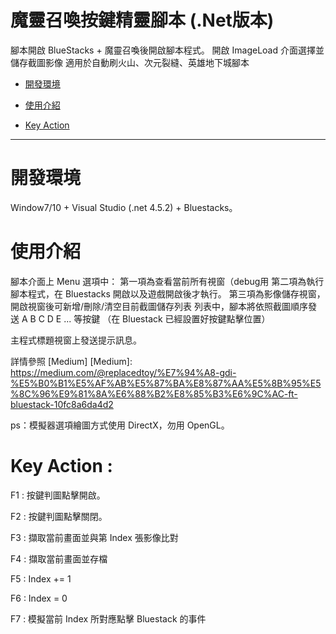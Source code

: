 魔靈召喚按鍵精靈腳本 (.Net版本)
================


腳本開啟 BlueStacks + 魔靈召喚後開啟腳本程式。
開啟 ImageLoad 介面選擇並儲存截圖影像
適用於自動刷火山、次元裂縫、英雄地下城腳本


*   [開發環境](#environment)

*   [使用介紹](#introduce)

*   [Key Action](#action)

* * *


<h1 id="environment">開發環境</h1>

Window7/10 + Visual Studio (.net 4.5.2) + Bluestacks。

<h1 id="introduce">使用介紹</h1>

腳本介面上 Menu 選項中：
第一項為查看當前所有視窗（debug用
第二項為執行腳本程式，在 Bluestacks 開啟以及遊戲開啟後才執行。
第三項為影像儲存視窗，開啟視窗後可新增/刪除/清空目前截圖儲存列表
列表中，腳本將依照截圖順序發送 A B C D E ... 等按鍵
（在 Bluestack 已經設置好按鍵點擊位置）

主程式標題視窗上發送提示訊息。

詳情參照 [Medium]
  [Medium]: https://medium.com/@replacedtoy/%E7%94%A8-gdi-%E5%B0%B1%E5%AF%AB%E5%87%BA%E8%87%AA%E5%8B%95%E5%8C%96%E9%81%8A%E6%88%B2%E8%85%B3%E6%9C%AC-ft-bluestack-10fc8a6da4d2

ps：模擬器選項繪圖方式使用 DirectX，勿用 OpenGL。

<h1 id="action">Key Action : </h1>

F1 : 按鍵判圖點擊開啟。

F2 : 按鍵判圖點擊關閉。

F3 : 擷取當前畫面並與第 Index 張影像比對 

F4 : 擷取當前畫面並存檔

F5 : Index += 1 

F6 : Index = 0

F7 : 模擬當前 Index 所對應點擊 Bluestack 的事件

